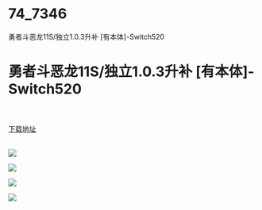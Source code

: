 # 74_7346
勇者斗恶龙11S/独立1.0.3升补 [有本体]-Switch520
# 勇者斗恶龙11S/独立1.0.3升补 [有本体]-Switch520
 <br/></br>
[下载地址](https://www.switch520.cc/article/7346 "下载地址")
<br/></br>

<p><span><strong><img src="https://www.switch520.cc/muke_img/upload_art_editor_20201115-1_73c014daebfe3b63f2591225a53c7c74.jpg"></strong></span></p>
<p><span><strong><img src="https://www.switch520.cc/muke_img/upload_art_editor_20201115-1_0c9d50bc1f42edadbc94542c69e4805c.jpg"></strong></span></p>
<p><span><strong><img src="https://www.switch520.cc/muke_img/upload_art_editor_20201115-1_8070a0a4212190651a0d0f8905d010b7.jpg"></strong></span></p>
<p><span><strong><img src="https://www.switch520.cc/muke_img/upload_art_editor_20201115-1_1012d661dd9c4a6c30ac8c887d5c9aff.jpg"></strong></span></p>
<p></p>
